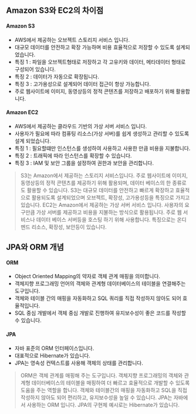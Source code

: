 ## Amazon S3와 EC2의 차이점
#### Amazon S3
- AWS에서 제공하는 오브젝트 스토리지 서비스 입니다.
- 대규모 데이터를 안전하고 확장 가능하며 비용 효율적으로 저장할 수 있도록 설계되었습니다.
- 특징 1 : 파일을 오브젝트형태로 저장하고 각 고유키와 데이터, 메타데이터 형태로 구성되어 있습니다.
- 특징 2 : 데이터가 자동으로 확장됩니다.
- 특징 3 : 고가용성으로 설계되어 데이터 접근이 항상 가능합니다.
- 주로 웹사이트에 이미지, 동영상등의 정적 콘텐츠를 저장하고 배포하기 위해 활용합니다.

#### Amazon EC2
- AWS에서 제공하는 클라우드 기반의 가상 서버 서비스 입니다.
- 사용자가 필요에 따라 컴퓨팅 리소스(가상 서버)를 쉽게 생성하고 관리할 수 있도록 설계 되었습니다.
- 특징 1 : 필요할떄만 인스턴스를 생성하여 사용하고 사용한 만큼 비용을 지불합니다.
- 특징 2 : 트래픽에 따라 인스턴스를 확장할 수 있습니다.
- 특징 3 : IAM 및 보안 그룹을 설정하여 권한과 보안을 관리합니다.

> S3는 Amazon에서 제공하는 스토리지 서비스입니다. 주로 웹사이트에 이미지, 동영상등의 정적 콘텐츠를 제공하기 위해 활용되며, 데이터 베이스의 한 종류로도 활용할 수 있습니다. S3는 대규모 데이터를 안전하고 빠르게 확장하고 효율적으로 활용되도록 설계되었으며 오브젝트, 확장성, 고가용성등을 특징으로 가지고 있습니다. EC2는 Amazon에서 제공하는 가상 서버 서비스 입니다. 사용자의 요구만큼 가상 서버를 제공하고 비용을 지불하는 방식으로 활용됩니다. 주로 웹 서비스나 데이터 베이스 서버등을 호스팅 하기 위해 사용합니다. 특징으로는 온디멘드 리소스, 확장성, 보안등이 있습니다.

## JPA와 ORM 개념
#### ORM
- Object Oriented Mapping의 약자로 객체 관계 매핑을 의미합니다.
- 객체지향 프로그래밍 언어의 객체와 관계형 데이터베이스의 테이블을 연결해주는 도구입니다.
- 객체와 테이블 간의 매핑을 자동화하고 SQL 쿼리를 직접 작성하지 않아도 되어 효율적입니다.
- SQL 중심 개발에서 객체 중심 개발로 진행하여 유지보수성이 좋은 코드를 작성할 수 있습니다.
#### JPA
- 자바 표준의 ORM 인터페이스입니다.
- 대표적으로 Hibernate가 있습니다.
- JPA는 영속성 컨텍스트를 사용해 객체의 상태를 관리합니다.


 > ORM은 객체 관계를 매핑해 주는 도구입니다. 객체지향 프로그래밍의 객체와 관계형 데이터베이스의 테이블을 매핑하여 더 빠르고 효율적으로 개발할 수 있도록 도움을 주는 역할을 합니다. 객체와 테이블간의 매핑을 자동화하고 SQL을 직접 작성하지 않아도 되어 편리하고, 유지보수성을 높일 수 있습니다. JPA는 자바에서 사용하는 ORM 입니다. JPA의 구현체 예시로는 Hibernate가 있습니다.
